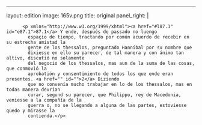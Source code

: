 <?xml version="1.0" encoding="UTF-8"?>
---
layout: edition
image: 165v.png 
title: original 
panel_right: |  
            
          <p xmlns="http://www.w3.org/1999/xhtml"><a href="#l87.1" id="e87.1">87.1</a> Y ende, después de passado no luengo
            espaçio de tiempo, tractando por común acuerdo de recebir en su estrecha amistad la
            gente de los thessalos, preguntado Hanníbal por su nombre que
            dixiesse en ello su parecer, de tal manera y con ánimo tan altivo, discutió no solamente
            del negocio de los thessalos, mas aun de la suma de las cosas, que conmovió la
            aprobatión y consentimiento de todos los que ende eran presentes. <a href="" id="">2</a> Diziendo
            que no convenía mucho trabajar en lo de los thessalos, mas en todas manera devrían
            curar, segund su parecer, que Philippo, rey de Macedonia, veniesse a la compañía de la
            guerra o, no se llegando a alguna de las partes, estoviesse quedo y mirasse la
            contienda.</p>
        